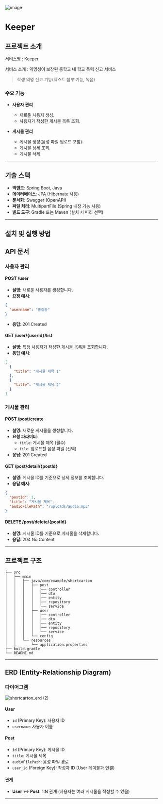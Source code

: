 ![image](https://github.com/user-attachments/assets/cd7ebe98-d2e1-44dc-944c-b2b9fe26c978)
# **Keeper**

## **프로젝트 소개**
서비스명 : Keeper

서비스 소개 : 익명성이 보장된 중학교 내 학교 폭력 신고 서비스

>학생 익명 신고 기능(텍스트 첨부 기능, 녹음)

### **주요 기능**
- **사용자 관리**
    - 새로운 사용자 생성.
    - 사용자가 작성한 게시물 목록 조회.

- **게시물 관리**
    - 게시물 생성(음성 파일 업로드 포함).
    - 게시물 상세 조회.
    - 게시물 삭제.

---

## **기술 스택**
- **백엔드**: Spring Boot, Java
- **데이터베이스**: JPA (Hibernate 사용)
- **문서화**: Swagger (OpenAPI)
- **파일 처리**: MultipartFile (Spring 내장 기능 사용)
- **빌드 도구**: Gradle 또는 Maven (설치 시 따라 선택)

---

## **설치 및 실행 방법**


## **API 문서**

### **사용자 관리**

#### **POST /user**
- **설명**: 새로운 사용자를 생성합니다.
- **요청 예시**:
```json
{
  "username": "홍길동"
}
```
- **응답**: 201 Created

#### **GET /user/{userId}/list**
- **설명**: 특정 사용자가 작성한 게시물 목록을 조회합니다.
- **응답 예시**:
```json
[
  {
    "title": "게시물 제목 1"
  },
  {
    "title": "게시물 제목 2"
  }
]
```

### **게시물 관리**

#### **POST /post/create**
- **설명**: 새로운 게시물을 생성합니다.
- **요청 파라미터**:
    - `title`: 게시물 제목 (필수)
    - `file`: 업로드할 음성 파일 (선택)
- **응답**: 201 Created

#### **GET /post/detail/{postId}**
- **설명**: 게시물 ID를 기준으로 상세 정보를 조회합니다.
- **응답 예시**:
```json
{
  "postId": 1,
  "title": "게시물 제목",
  "audioFilePath": "/uploads/audio.mp3"
}
```

#### **DELETE /post/delete/{postId}**
- **설명**: 게시물 ID를 기준으로 게시물을 삭제합니다.
- **응답**: 204 No Content

---

## **프로젝트 구조**
```plaintext
├── src
│   ├── main
│   │   ├── java/com/example/shortcarton
│   │   │   ├── post
│   │   │   │   ├── controller
│   │   │   │   ├── dto
│   │   │   │   ├── entity
│   │   │   │   ├── repository
│   │   │   │   └── service
│   │   │   ├── user
│   │   │   │   ├── controller
│   │   │   │   ├── dto
│   │   │   │   ├── entity
│   │   │   │   ├── repository
│   │   │   │   └── service
│   │   │   └── config
│   │   └── resources
│   │       └── application.properties
├── build.gradle
└── README.md
```

---

## **ERD (Entity-Relationship Diagram)**

### **다이어그램**
![shortcarton_erd (2)](https://github.com/user-attachments/assets/6ffb36f3-f394-434a-ac6b-6d0fdf83a0e4)

#### **User**
- `id` (Primary Key): 사용자 ID
- `username`: 사용자 이름

#### **Post**
- `id` (Primary Key): 게시물 ID
- `title`: 게시물 제목
- `audioFilePath`: 음성 파일 경로
- `user_id` (Foreign Key): 작성자 ID (User 테이블과 연결)

#### **관계**
- **User** ↔ **Post**: 1:N 관계 (사용자는 여러 게시물을 작성할 수 있음)

---

